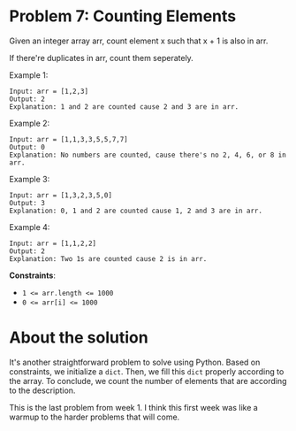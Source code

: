 # Problem 7: Counting Elements
Given an integer array arr, count element x such that x + 1 is also in arr.

If there're duplicates in arr, count them seperately.

Example 1:
```
Input: arr = [1,2,3]
Output: 2
Explanation: 1 and 2 are counted cause 2 and 3 are in arr.
``` 

Example 2:
```
Input: arr = [1,1,3,3,5,5,7,7]
Output: 0
Explanation: No numbers are counted, cause there's no 2, 4, 6, or 8 in arr.
```

Example 3:
```
Input: arr = [1,3,2,3,5,0]
Output: 3
Explanation: 0, 1 and 2 are counted cause 1, 2 and 3 are in arr.
```

Example 4:
```
Input: arr = [1,1,2,2]
Output: 2
Explanation: Two 1s are counted cause 2 is in arr.
```

**Constraints**:
- `1 <= arr.length <= 1000`
- `0 <= arr[i] <= 1000`

# About the solution
It's another straightforward problem to solve using Python. Based on constraints, we initialize a `dict`. Then, we fill this `dict` properly according to the array. To conclude, we count the number of elements that are according to the description.


This is the last problem from week 1. I think this first week was like a warmup to the harder problems that will come.